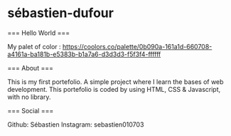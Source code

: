 # sébastien-dufour
=== Hello World ===

My palet of color : https://coolors.co/palette/0b090a-161a1d-660708-a4161a-ba181b-e5383b-b1a7a6-d3d3d3-f5f3f4-ffffff

=== About ===

This is my first portefolio. A simple project where I learn the bases of web development.
This portefolio is coded by using HTML, CSS & Javascript, with no library.

=== Social ===

Github: Sébastien
Instagram: sebastien010703
